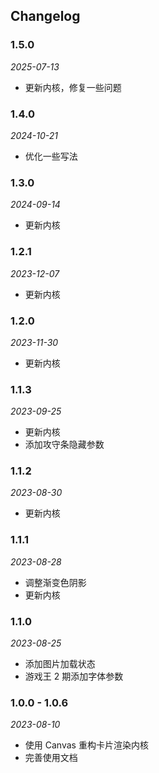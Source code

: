 ## Changelog

### 1.5.0

_2025-07-13_

- 更新内核，修复一些问题

### 1.4.0

_2024-10-21_

- 优化一些写法

### 1.3.0

_2024-09-14_

- 更新内核

### 1.2.1

_2023-12-07_

- 更新内核

### 1.2.0

_2023-11-30_

- 更新内核

### 1.1.3

_2023-09-25_

- 更新内核
- 添加攻守条隐藏参数

### 1.1.2

_2023-08-30_

- 更新内核

### 1.1.1

_2023-08-28_

- 调整渐变色阴影
- 更新内核

### 1.1.0

_2023-08-25_

- 添加图片加载状态
- 游戏王 2 期添加字体参数

### 1.0.0 - 1.0.6

_2023-08-10_

- 使用 Canvas 重构卡片渲染内核
- 完善使用文档
